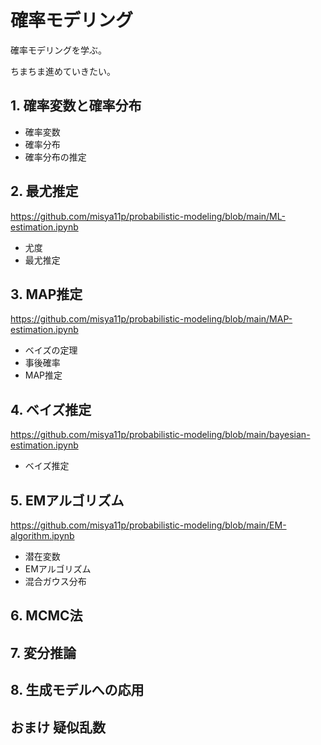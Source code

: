 # 確率モデリング

確率モデリングを学ぶ。

ちまちま進めていきたい。

## 1. 確率変数と確率分布

- 確率変数
- 確率分布
- 確率分布の推定

## 2. 最尤推定

https://github.com/misya11p/probabilistic-modeling/blob/main/ML-estimation.ipynb

- 尤度
- 最尤推定

## 3. MAP推定

https://github.com/misya11p/probabilistic-modeling/blob/main/MAP-estimation.ipynb

- ベイズの定理
- 事後確率
- MAP推定

## 4. ベイズ推定

https://github.com/misya11p/probabilistic-modeling/blob/main/bayesian-estimation.ipynb

- ベイズ推定

## 5. EMアルゴリズム

https://github.com/misya11p/probabilistic-modeling/blob/main/EM-algorithm.ipynb

- 潜在変数
- EMアルゴリズム
- 混合ガウス分布

## 6. MCMC法

## 7. 変分推論

## 8. 生成モデルへの応用

## おまけ 疑似乱数
